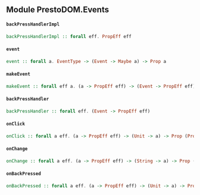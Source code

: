 ## Module PrestoDOM.Events

#### `backPressHandlerImpl`

``` purescript
backPressHandlerImpl :: forall eff. PropEff eff
```

#### `event`

``` purescript
event :: forall a. EventType -> (Event -> Maybe a) -> Prop a
```

#### `makeEvent`

``` purescript
makeEvent :: forall eff a. (a -> PropEff eff) -> (Event -> PropEff eff)
```

#### `backPressHandler`

``` purescript
backPressHandler :: forall eff. (Event -> PropEff eff)
```

#### `onClick`

``` purescript
onClick :: forall a eff. (a -> PropEff eff) -> (Unit -> a) -> Prop (PropEff eff)
```

#### `onChange`

``` purescript
onChange :: forall a eff. (a -> PropEff eff) -> (String -> a) -> Prop (PropEff eff)
```

#### `onBackPressed`

``` purescript
onBackPressed :: forall a eff. (a -> PropEff eff) -> (Unit -> a) -> Prop (PropEff eff)
```



